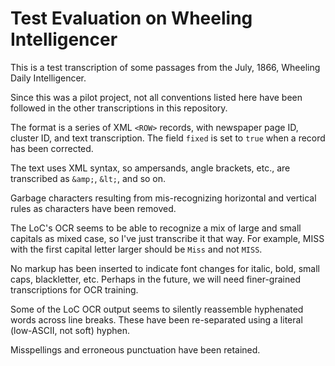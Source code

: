 # Test Evaluation on Wheeling Intelligencer

This is a test transcription of some passages from the July, 1866, Wheeling Daily Intelligencer.

Since this was a pilot project, not all conventions listed here have been followed in the other transcriptions in this repository.

The format is a series of XML `<ROW>` records, with newspaper page ID, cluster ID, and text transcription.  The field `fixed` is set to `true` when a record has been corrected.

The text uses XML syntax, so ampersands, angle brackets, etc., are transcribed as `&amp;`, `&lt;`, and so on.

Garbage characters resulting from mis-recognizing horizontal and vertical rules as characters have been removed.

The LoC's OCR seems to be able to recognize a mix of large and small capitals as mixed case, so I've just transcribe it that way.  For example, MISS with the first capital letter larger should be `Miss` and not `MISS`.

No markup has been inserted to indicate font changes for italic, bold, small caps, blackletter, etc.  Perhaps in the future, we will need finer-grained transcriptions for OCR training.

Some of the LoC OCR output seems to silently reassemble hyphenated words across line breaks. These have been re-separated using a literal (low-ASCII, not soft) hyphen.

Misspellings and erroneous punctuation have been retained.
